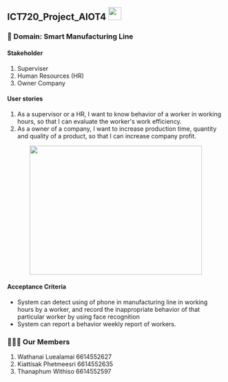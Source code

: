 ## ICT720_Project_AIOT4 <img src="https://raw.githubusercontent.com/MartinHeinz/MartinHeinz/master/wave.gif" width="30px">

### 🏢 Domain: Smart Manufacturing Line
#### Stakeholder
1. Superviser 
2. Human Resources (HR)
3. Owner Company

#### User stories
 1. As a supervisor or a HR, I want to know behavior of a worker in working hours, so that I can evaluate the worker's work efficiency.<br>
 2. As a owner of a company, I want to increase production time, quantity and quality of a product, so that I can increase company profit.<br>
</p>
<p align="center">
 <img  width=400px height=300px src="https://raw.githubusercontent.com/Watthanail/ICT720_Project_AIOT4/feature/micro27/Images/README/Overview02_TAIST_ICT720.png"><br></p>


#### Acceptance Criteria
<ul>
<li>System can detect using of phone in manufacturing line in working hours by a worker, and record the inappropriate behavior of that particular worker by using face recognition </li>

<li>System can report a behavior weekly report of workers. </li>
</ul>


### 👩🏻‍💻 Our Members
1. Wathanai Luealamai 6614552627 <br>
2. Kiattisak Phetmeesri 6614552635 <br>
3. Thanaphum Withiso 6614552597 <br>
